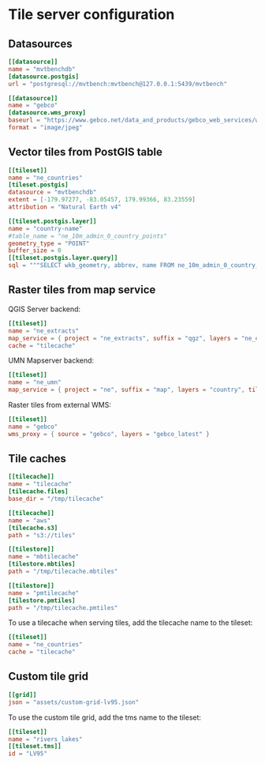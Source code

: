 # Tile server configuration

## Datasources

```toml
[[datasource]]
name = "mvtbenchdb"
[datasource.postgis]
url = "postgresql://mvtbench:mvtbench@127.0.0.1:5439/mvtbench"

[[datasource]]
name = "gebco"
[datasource.wms_proxy]
baseurl = "https://www.gebco.net/data_and_products/gebco_web_services/web_map_service/mapserv?version=1.3.0"
format = "image/jpeg"
```

## Vector tiles from PostGIS table

```toml
[[tileset]]
name = "ne_countries"
[tileset.postgis]
datasource = "mvtbenchdb"
extent = [-179.97277, -83.05457, 179.99366, 83.23559]
attribution = "Natural Earth v4"

[[tileset.postgis.layer]]
name = "country-name"
#table_name = "ne_10m_admin_0_country_points"
geometry_type = "POINT"
buffer_size = 0
[[tileset.postgis.layer.query]]
sql = """SELECT wkb_geometry, abbrev, name FROM ne_10m_admin_0_country_points"""
```

## Raster tiles from map service

QGIS Server backend:
```toml
[[tileset]]
name = "ne_extracts"
map_service = { project = "ne_extracts", suffix = "qgz", layers = "ne_extracts" }
cache = "tilecache"
```

UMN Mapserver backend:
```toml
[[tileset]]
name = "ne_umn"
map_service = { project = "ne", suffix = "map", layers = "country", tile_size = 512 }
```

Raster tiles from external WMS:
```toml
[[tileset]]
name = "gebco"
wms_proxy = { source = "gebco", layers = "gebco_latest" }
```

## Tile caches

```toml
[[tilecache]]
name = "tilecache"
[tilecache.files]
base_dir = "/tmp/tilecache"

[[tilecache]]
name = "aws"
[tilecache.s3]
path = "s3://tiles"

[[tilestore]]
name = "mbtilecache"
[tilestore.mbtiles]
path = "/tmp/tilecache.mbtiles"

[[tilestore]]
name = "pmtilecache"
[tilestore.pmtiles]
path = "/tmp/tilecache.pmtiles"
```

To use a tilecache when serving tiles, add the tilecache name to the tileset:

```toml
[[tileset]]
name = "ne_countries"
cache = "tilecache"
```

## Custom tile grid

```toml
[[grid]]
json = "assets/custom-grid-lv95.json"
```

To use the custom tile grid, add the tms name to the tileset:

```toml
[[tileset]]
name = "rivers_lakes"
[[tileset.tms]]
id = "LV95"
```
